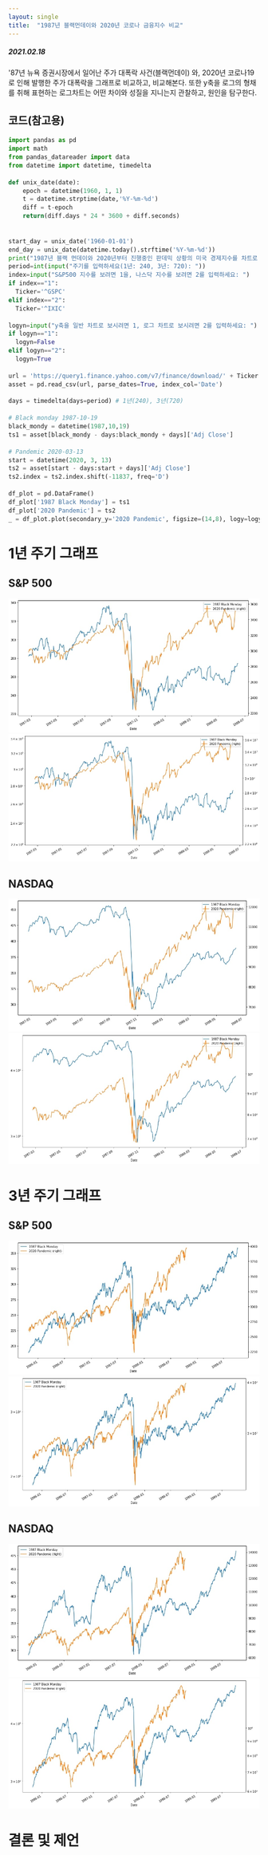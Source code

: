 ```yaml
---
layout: single
title:  "1987년 블랙먼데이와 2020년 코로나 금융지수 비교"
---
```


##### 2021.02.18


'87년 뉴욕 증권시장에서 일어난 주가 대폭락 사건(블랙먼데이) 와, 2020년 코로나19로 인해 발행한 주가 대폭락을 그래프로 비교하고, 비교해본다. 
또한 y축을 로그의 형채를 취해 표현하는 로그차트는 어떤 차이와 성질을 지니는지 관찰하고, 원인을 탐구한다.


## 코드(참고용)

```python
import pandas as pd
import math
from pandas_datareader import data
from datetime import datetime, timedelta

def unix_date(date):
    epoch = datetime(1960, 1, 1)
    t = datetime.strptime(date,'%Y-%m-%d')
    diff = t-epoch
    return(diff.days * 24 * 3600 + diff.seconds)


start_day = unix_date('1960-01-01')
end_day = unix_date(datetime.today().strftime('%Y-%m-%d'))
print("1987년 블랙 먼데이와 2020년부터 진행중인 판데믹 상황의 미국 경제지수를 차트로 표현해주는 프로그랩입니다.")
period=int(input("주기를 입력하세요(1년: 240, 3년: 720): "))
index=input("S&P500 지수를 보려면 1을, 나스닥 지수를 보려면 2를 입력하세요: ")
if index=="1":
  Ticker='^GSPC'
elif index=="2":
  Ticker='^IXIC'

logyn=input("y축을 일반 차트로 보시려면 1, 로그 차트로 보시려면 2를 입력하세요: ")
if logyn=="1":
  logyn=False
elif logyn=="2":
  logyn=True

url = 'https://query1.finance.yahoo.com/v7/finance/download/' + Ticker + '?period1=' + str(start_day) + '&period2=' + str(end_day) +'&interval=1d&events=history'
asset = pd.read_csv(url, parse_dates=True, index_col='Date')

days = timedelta(days=period) # 1년(240), 3년(720)

# Black monday 1987-10-19
black_mondy = datetime(1987,10,19)
ts1 = asset[black_mondy - days:black_mondy + days]['Adj Close']

# Pandemic 2020-03-13
start = datetime(2020, 3, 13)
ts2 = asset[start - days:start + days]['Adj Close']
ts2.index = ts2.index.shift(-11837, freq='D')

df_plot = pd.DataFrame()
df_plot['1987 Black Monday'] = ts1
df_plot['2020 Pandemic'] = ts2
_ = df_plot.plot(secondary_y='2020 Pandemic', figsize=(14,8), logy=logyn)
```

# 1년 주기 그래프
## S&P 500
<p align='center'>
  <img src="/_posts/imgs/240-1-1.jpg"/>
  <img src="/_posts/imgs/240-1-2.jpg"/></p>
<h2>NASDAQ</h2>
<p align='center'>
  <img src="/_posts/imgs/240-2-1.jpg"/>
  <img src="/_posts/imgs/240-2-2.jpg"/>
</p>


# 3년 주기 그래프
## S&P 500
<p align='center'>
  <img src="/_posts/imgs/720-1-1.jpg"/>
  <img src="/_posts/imgs/720-1-2.jpg"/></p>
<h2>NASDAQ</h2>
<p align='center'>
  <img src="/_posts/imgs/720-2-1.jpg"/>
  <img src="/_posts/imgs/720-2-2.jpg"/>
</p>


# 결론 및 제언
